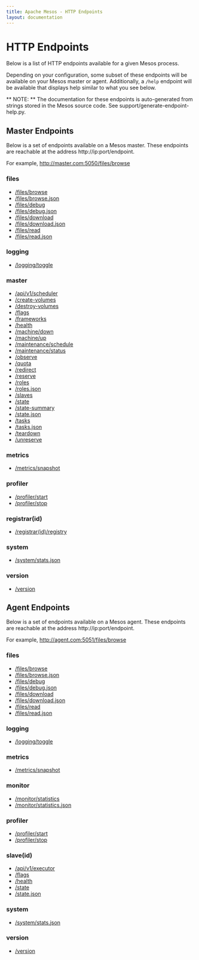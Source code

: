 ```yaml
---
title: Apache Mesos - HTTP Endpoints
layout: documentation
---
```

<!--- This is an automatically generated file. DO NOT EDIT! --->

# HTTP Endpoints #

Below is a list of HTTP endpoints available for a given Mesos process.

Depending on your configuration, some subset of these endpoints will
be available on your Mesos master or agent. Additionally, a `/help`
endpoint will be available that displays help similar to what you see
below.

** NOTE: ** The documentation for these endpoints is auto-generated
from strings stored in the Mesos source code. See
support/generate-endpoint-help.py.

## Master Endpoints ##

Below is a set of endpoints available on a Mesos master. These
endpoints are reachable at the address http://ip:port/endpoint.

For example, http://master.com:5050/files/browse

### files ###
* [/files/browse](files/browse.md)
* [/files/browse.json](files/browse.json.md)
* [/files/debug](files/debug.md)
* [/files/debug.json](files/debug.json.md)
* [/files/download](files/download.md)
* [/files/download.json](files/download.json.md)
* [/files/read](files/read.md)
* [/files/read.json](files/read.json.md)

### logging ###
* [/logging/toggle](logging/toggle.md)

### master ###
* [/api/v1/scheduler](master/api/v1/scheduler.md)
* [/create-volumes](master/create-volumes.md)
* [/destroy-volumes](master/destroy-volumes.md)
* [/flags](master/flags.md)
* [/frameworks](master/frameworks.md)
* [/health](master/health.md)
* [/machine/down](master/machine/down.md)
* [/machine/up](master/machine/up.md)
* [/maintenance/schedule](master/maintenance/schedule.md)
* [/maintenance/status](master/maintenance/status.md)
* [/observe](master/observe.md)
* [/quota](master/quota.md)
* [/redirect](master/redirect.md)
* [/reserve](master/reserve.md)
* [/roles](master/roles.md)
* [/roles.json](master/roles.json.md)
* [/slaves](master/slaves.md)
* [/state](master/state.md)
* [/state-summary](master/state-summary.md)
* [/state.json](master/state.json.md)
* [/tasks](master/tasks.md)
* [/tasks.json](master/tasks.json.md)
* [/teardown](master/teardown.md)
* [/unreserve](master/unreserve.md)

### metrics ###
* [/metrics/snapshot](metrics/snapshot.md)

### profiler ###
* [/profiler/start](profiler/start.md)
* [/profiler/stop](profiler/stop.md)

### registrar(id) ###
* [/registrar(id)/registry](registrar/registry.md)

### system ###
* [/system/stats.json](system/stats.json.md)

### version ###
* [/version](version.md)

## Agent Endpoints ##

Below is a set of endpoints available on a Mesos agent. These
endpoints are reachable at the address http://ip:port/endpoint.

For example, http://agent.com:5051/files/browse

### files ###
* [/files/browse](files/browse.md)
* [/files/browse.json](files/browse.json.md)
* [/files/debug](files/debug.md)
* [/files/debug.json](files/debug.json.md)
* [/files/download](files/download.md)
* [/files/download.json](files/download.json.md)
* [/files/read](files/read.md)
* [/files/read.json](files/read.json.md)

### logging ###
* [/logging/toggle](logging/toggle.md)

### metrics ###
* [/metrics/snapshot](metrics/snapshot.md)

### monitor ###
* [/monitor/statistics](monitor/statistics.md)
* [/monitor/statistics.json](monitor/statistics.json.md)

### profiler ###
* [/profiler/start](profiler/start.md)
* [/profiler/stop](profiler/stop.md)

### slave(id) ###
* [/api/v1/executor](slave/api/v1/executor.md)
* [/flags](slave/flags.md)
* [/health](slave/health.md)
* [/state](slave/state.md)
* [/state.json](slave/state.json.md)

### system ###
* [/system/stats.json](system/stats.json.md)

### version ###
* [/version](version.md)